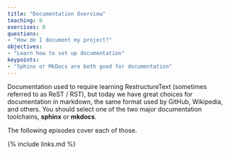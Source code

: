 ```yaml
---
title: "Documentation Overview"
teaching: 0
exercises: 0
questions:
- "How do I document my project?"
objectives:
- "Learn how to set up documentation"
keypoints:
- "Sphinx or MkDocs are both good for documentation"
---
```


Documentation used to require learning RestructureText (sometimes referred to as
ReST / RST), but today we have great choices for documentation in markdown, the
same format used by GitHub, Wikipedia, and others.  You should select one of the
two major documentation toolchains, **sphinx** or **mkdocs**.

The following episodes cover each of those.

{% include links.md %}
